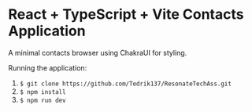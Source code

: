 #  React + TypeScript + Vite Contacts Application

A minimal contacts browser using ChakraUI for styling.

Running the application:
 
1. ```$ git clone https://github.com/Tedrik137/ResonateTechAss.git```
2. ```$ npm install```
3. ```$ npm run dev```
